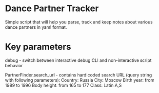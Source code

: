 # Dance Partner Tracker
Simple script that will help you parse, track and keep notes about various dance partners in yaml format.

# Key parameters
debug - switch between interactive debug CLI and non-interactive script behavior

PartnerFinder.search_url - contains hard coded search URL (query string with following parameters):
    Country: Russia
    City: Moscow
    Birth year: from 1989 to 1996
    Body height: from 165 to 177
    Class: Latin A,S
